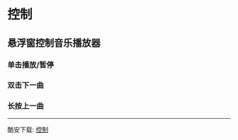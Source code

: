 

# 控制

## 悬浮窗控制音乐播放器
### 单击播放/暂停
### 双击下一曲
### 长按上一曲

------



酷安下载: [控制](http://coolapk.com/apk/com.frowhy.dominate)
